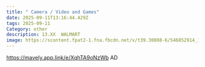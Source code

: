 ```yaml
---
title: " Camera / Video and Games"
date: 2025-09-11T13:16:44.429Z
tags: 2025-09-11
Category: other
description: 13.XX  WALMART
image: https://scontent.fpat2-1.fna.fbcdn.net/v/t39.30808-6/546852914_122182772708460521_5514140169841462681_n.webp?stp=dst-jpg_p526x296_tt6&_nc_cat=103&ccb=1-7&_nc_sid=aa7b47&_nc_ohc=bhn6yavqzx8Q7kNvwGtyyrD&_nc_oc=AdnjxmX2KX4cxigOq4clgKJx6E9F_L3nqJ7nEwnMJn4zbB0IrzmWSbyLj1pIw2sodJFcl2t6uzE3lcxznKcAJld9&_nc_zt=23&_nc_ht=scontent.fpat2-1.fna&_nc_gid=jna1rwKX5hI8403pR-wS1w&oh=00_AfbLdL31_KBDwXeer2-x_JT3EMUxJekyfw-PerfeQPn7mQ&oe=68C88E8A
---
```

https://mavely.app.link/e/XqhTA9oNzWb AD